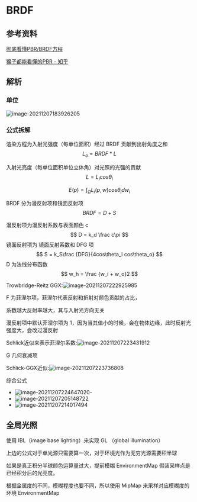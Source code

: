 # BRDF

## 参考资料

[彻底看懂PBR/BRDF方程](https://zhuanlan.zhihu.com/p/158025828)

[猴子都能看懂的PBR - 知乎](https://zhuanlan.zhihu.com/p/33464301)

## 解析

### 单位

![image-20211207183926205](../../../.gitbook/assets/image-20211207183926205.png)

### 公式拆解

渲染方程为入射光强度（每单位面积）经过 BRDF 贡献到出射角度之和
$$
L_o = BRDF * L
$$

入射光亮度（每单位面积单位立体角）对光照的光强的贡献
$$
L = L_icos\theta_i
$$

$$
E(p) = \int_\Omega L_i(p,w)cos\theta_idw_i
$$

BRDF 分为漫反射项和镜面反射项
$$
BRDF = D + S
$$

漫反射项为漫反射系数与表面颜色 c
$$
D = k_d \frac c\pi
$$
镜面反射项为 镜面反射系数和 DFG 项
$$
S = k_S\frac {DFG}{4cos\theta_i cos\theta_o}
$$
D 为法线分布函数
$$
w_h = \frac {w_i + w_o}2
$$


Trowbridge-Reitz GGX:![image-20211207222925985](../../../.gitbook/assets/image-20211207222925985.png)

F 为菲涅尔项，菲涅尔代表反射和折射对颜色贡献的占比，

系数越大反射率越大，其与入射光方向无关

漫反射项中默认菲涅尔项为 1，因为当其值小的时候，会在物体边缘，此时反射光强度大，会改过漫反射

Schlick近似来表示菲涅尔系数:![image-20211207223431912](../../../.gitbook/assets/image-20211207223431912.png)

G 几何衰减项

Schlick-GGX近似:![image-20211207223736808](../../../.gitbook/assets/image-20211207223736808.png)

综合公式

- ![image-20211207224647020](../../../.gitbook/assets/image-20211207224647020.png)- 
- ![image-20211207205148722](../../../.gitbook/assets/image-20211207205148722.png)
- ![image-20211207214017494](../../../.gitbook/assets/image-20211207214017494.png)

## 全局光照

使用 IBL（image base lighting）来实现 GL （global illumination）

上边的公式对于单光源只需要算一次，对于环境光作为无穷光源需要积半球

如果是真正积分半球颜色运算量过大，提前模糊 EnvironmentMap 假装采样点是已经积分后的光亮度。

根据金属度的不同，模糊程度也要不同，所以使用 MipMap 来采样对应模糊度的环境 EnvironmentMap
